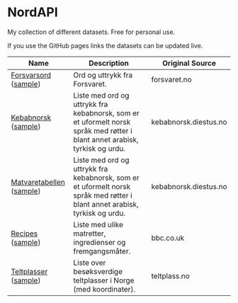 # NordAPI
My collection of different datasets. Free for personal use.

If you use the GitHub pages links the datasets can be updated live.

| Name | Description | Original Source |
|------|-------------|-----------------|
| [Forsvarsord](api/v1/forsvarsord.min.json) ([sample](api/v1/forsvarsord.min.json)) | Ord og uttrykk fra Forsvaret. | forsvaret.no |
| [Kebabnorsk](api/v1/kebabnorsk.min.json) ([sample](api/v1/kebabnorsk-sample.json)) | Liste med ord og uttrykk fra kebabnorsk, som er et uformelt norsk språk med røtter i blant annet arabisk, tyrkisk og urdu. | kebabnorsk.diestus.no |
| [Matvaretabellen](api/v1/matvaretabellen.min.json) ([sample](api/v1/matvaretabellen-sample.json)) | Liste med ord og uttrykk fra kebabnorsk, som er et uformelt norsk språk med røtter i blant annet arabisk, tyrkisk og urdu. | kebabnorsk.diestus.no |
| [Recipes](api/v1/recipes.min.json) ([sample](api/v1/recipes-sample.json)) | Liste med ulike matretter, ingredienser og fremgangsmåter. | bbc.co.uk |
| [Teltplasser](api/v1/teltplasser.min.json) ([sample](api/v1/teltplasser-sample.json)) | Liste over besøksverdige teltplasser i Norge (med koordinater). | teltplass.no |